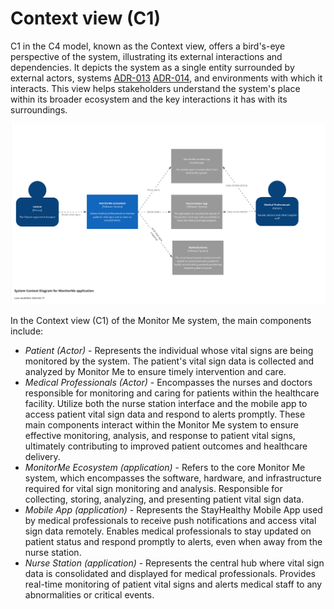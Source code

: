 # Context view (C1)
C1 in the C4 model, known as the Context view, offers a bird's-eye perspective of the system, illustrating its external interactions and dependencies. It depicts the system as a single entity surrounded by external actors, systems [ADR-013](/ADR/ADR-013-mobile-app-out-of-scope.md) [ADR-014](/ADR/ADR-014-separation-nurse-station.md), and environments with which it interacts. This view helps stakeholders understand the system's place within its broader ecosystem and the key interactions it has with its surroundings.

<img src="images/c1.jpg">

In the Context view (C1) of the Monitor Me system, the main components include:

* *Patient (Actor)*  - Represents the individual whose vital signs are being monitored by the system. The patient's vital sign data is collected and analyzed by Monitor Me to ensure timely intervention and care.
* *Medical Professionals (Actor)* - Encompasses the nurses and doctors responsible for monitoring and caring for patients within the healthcare facility. Utilize both the nurse station interface and the mobile app to access patient vital sign data and respond to alerts promptly.  These main components interact within the Monitor Me system to ensure effective monitoring, analysis, and response to patient vital signs, ultimately contributing to improved patient outcomes and healthcare delivery.
* *MonitorMe Ecosystem (application)* - Refers to the core Monitor Me system, which encompasses the software, hardware, and infrastructure required for vital sign monitoring and analysis. Responsible for collecting, storing, analyzing, and presenting patient vital sign data.
* *Mobile App (application)* - Represents the StayHealthy Mobile App used by medical professionals to receive push notifications and access vital sign data remotely. Enables medical professionals to stay updated on patient status and respond promptly to alerts, even when away from the nurse station.
* *Nurse Station (application)* - Represents the central hub where vital sign data is consolidated and displayed for medical professionals. Provides real-time monitoring of patient vital signs and alerts medical staff to any abnormalities or critical events.
